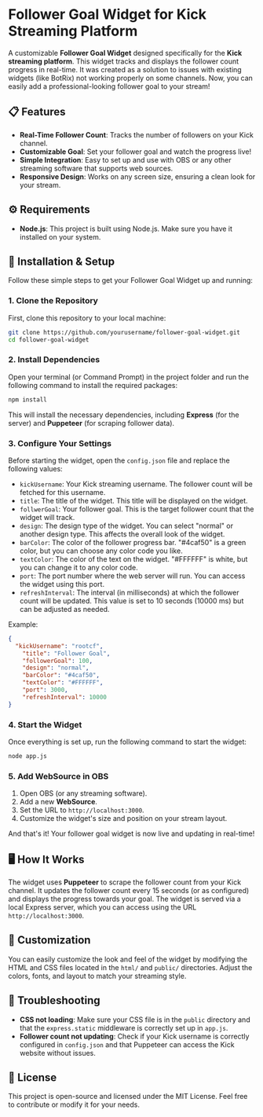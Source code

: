 # Follower Goal Widget for Kick Streaming Platform

A customizable **Follower Goal Widget** designed specifically for the **Kick streaming platform**. This widget tracks and displays the follower count progress in real-time. It was created as a solution to issues with existing widgets (like BotRix) not working properly on some channels. Now, you can easily add a professional-looking follower goal to your stream!

## 📋 Features
- **Real-Time Follower Count**: Tracks the number of followers on your Kick channel.
- **Customizable Goal**: Set your follower goal and watch the progress live!
- **Simple Integration**: Easy to set up and use with OBS or any other streaming software that supports web sources.
- **Responsive Design**: Works on any screen size, ensuring a clean look for your stream.

## ⚙️ Requirements
- **Node.js**: This project is built using Node.js. Make sure you have it installed on your system.

## 🚀 Installation & Setup

Follow these simple steps to get your Follower Goal Widget up and running:

### 1. Clone the Repository
First, clone this repository to your local machine:
```bash
git clone https://github.com/yourusername/follower-goal-widget.git
cd follower-goal-widget
```

### 2. Install Dependencies
Open your terminal (or Command Prompt) in the project folder and run the following command to install the required packages:
```bash
npm install
```
This will install the necessary dependencies, including **Express** (for the server) and **Puppeteer** (for scraping follower data).

### 3. Configure Your Settings
Before starting the widget, open the `config.json` file and replace the following values:
- `kickUsername`: Your Kick streaming username. The follower count will be fetched for this username.
- `title`: The title of the widget. This title will be displayed on the widget.
- `follwerGoal`: Your follower goal. This is the target follower count that the widget will track.
- `design`: The design type of the widget. You can select "normal" or another design type. This affects the overall look of the widget.
- `barColor`: The color of the follower progress bar. "#4caf50" is a green color, but you can choose any color code you like.
- `textColor`: The color of the text on the widget. "#FFFFFF" is white, but you can change it to any color code.
- `port`: The port number where the web server will run. You can access the widget using this port.
- `refreshInterval`: The interval (in milliseconds) at which the follower count will be updated. This value is set to 10 seconds (10000 ms) but can be adjusted as needed.


Example:
```json
{
  "kickUsername": "rootcf",
    "title": "Follower Goal",
    "followerGoal": 100,
    "design": "normal",
    "barColor": "#4caf50",
    "textColor": "#FFFFFF",
    "port": 3000,
    "refreshInterval": 10000
}
```

### 4. Start the Widget
Once everything is set up, run the following command to start the widget:
```bash
node app.js
```

### 5. Add WebSource in OBS
1. Open OBS (or any streaming software).
2. Add a new **WebSource**.
3. Set the URL to `http://localhost:3000`.
4. Customize the widget's size and position on your stream layout.

And that's it! Your follower goal widget is now live and updating in real-time!

## 🖥️ How It Works
The widget uses **Puppeteer** to scrape the follower count from your Kick channel. It updates the follower count every 15 seconds (or as configured) and displays the progress towards your goal. The widget is served via a local Express server, which you can access using the URL `http://localhost:3000`.

## 🔧 Customization
You can easily customize the look and feel of the widget by modifying the HTML and CSS files located in the `html/` and `public/` directories. Adjust the colors, fonts, and layout to match your streaming style.

## 🐞 Troubleshooting
- **CSS not loading**: Make sure your CSS file is in the `public` directory and that the `express.static` middleware is correctly set up in `app.js`.
- **Follower count not updating**: Check if your Kick username is correctly configured in `config.json` and that Puppeteer can access the Kick website without issues.

## 📄 License
This project is open-source and licensed under the MIT License. Feel free to contribute or modify it for your needs.
```
